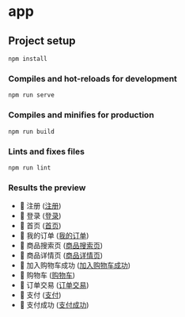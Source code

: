 # app

## Project setup
```
npm install
```

### Compiles and hot-reloads for development
```
npm run serve
```

### Compiles and minifies for production
```
npm run build
```

### Lints and fixes files
```
npm run lint
```

### Results the preview
- 🚀 注册 ([注册](https://github.com/Aug-Turkey/shopping-platform/blob/master/src/assets/images/%E6%B3%A8%E5%86%8C.png))
- 🚀 登录 ([登录](https://github.com/Aug-Turkey/shopping-platform/blob/master/src/assets/images/%E7%99%BB%E5%BD%95.png))
- 🚀 首页 ([首页](https://github.com/Aug-Turkey/shopping-platform/blob/master/src/assets/images/%E9%A6%96%E9%A1%B5.png))
- 🚀 我的订单 ([我的订单](https://github.com/Aug-Turkey/shopping-platform/blob/master/src/assets/images/%E6%88%91%E7%9A%84%E8%AE%A2%E5%8D%95.png))
- 🚀 商品搜索页 ([商品搜索页](https://github.com/Aug-Turkey/shopping-platform/blob/master/src/assets/images/%E5%95%86%E5%93%81%E6%90%9C%E7%B4%A2.png))
- 🚀 商品详情页 ([商品详情页](https://github.com/Aug-Turkey/shopping-platform/blob/master/src/assets/images/%E5%95%86%E5%93%81%E8%AF%A6%E6%83%85%E9%A1%B5.png))
- 🚀 加入购物车成功 ([加入购物车成功](https://github.com/Aug-Turkey/shopping-platform/blob/master/src/assets/images/%E5%8A%A0%E5%85%A5%E8%B4%AD%E7%89%A9%E8%BD%A6%E6%88%90%E5%8A%9F.png))
- 🚀 购物车 ([购物车](https://github.com/Aug-Turkey/shopping-platform/blob/master/src/assets/images/%E8%B4%AD%E7%89%A9%E8%BD%A6.png))
- 🚀 订单交易 ([订单交易](https://github.com/Aug-Turkey/shopping-platform/blob/master/src/assets/images/%E8%AE%A2%E5%8D%95%E4%BA%A4%E6%98%93.png))
- 🚀 支付 ([支付](https://github.com/Aug-Turkey/shopping-platform/blob/master/src/assets/images/%E6%94%AF%E4%BB%98.png))
- 🚀 支付成功 ([支付成功](https://github.com/Aug-Turkey/shopping-platform/blob/master/src/assets/images/%E6%94%AF%E4%BB%98%E6%88%90%E5%8A%9F.png))